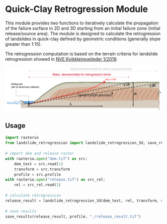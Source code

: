 # Quick-Clay Retrogression Module

This module provides two functions to iteratively calculate the propagation of the failure surface in 2D and 3D starting
from an initial failure zone (initial release/source area). 
The module is designed to calculate the retrogression of landslides in quick-clay defined by geometric conditions 
(generally slope greater than 1:15).

The retrogression computation is based on the terrain criteria for landslide retrogression showed in [NVE Kvikkleireveileder 1/2019](https://publikasjoner.nve.no/veileder/2019/veileder2019_01.pdf).

![terrain criteria for landslide retrogression](landslide_retrogression.png)

## Usage

```python
import rasterio
from landslide_retrogression import landslide_retrogression_3d, save_results

# import dem and release raster
with rasterio.open("dem.tif") as src:
    dem_test = src.read(1)
    transform = src.transform
    profile = src.profile
with rasterio.open("release.tif") as src_rel:
    rel = src_rel.read(1)

# calculate retrogression
release_result = landslide_retrogression_3d(dem_test, rel, transform, verbose=False, min_slope=1 / 15)

# save results
save_results(release_result, profile, "./release_result.tif")
```